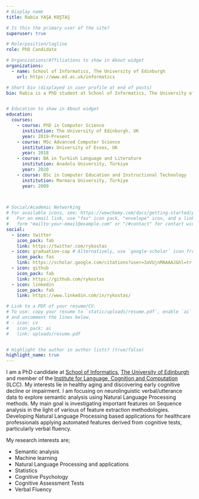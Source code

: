 ```yaml
---
# Display name
title: Rabia YAŞA KOŞTAŞ

# Is this the primary user of the site?
superuser: true

# Role/position/tagline
role: PhD Candidate

# Organizations/Affiliations to show in About widget
organizations:
  - name: School of Informatics, The University of Edinburgh
    url: https://www.ed.ac.uk/informatics

# Short bio (displayed in user profile at end of posts)
bio: Rabia is a PhD student at School of Informatics, The University of Edinburgh, UK.


# Education to show in About widget
education:
  courses:
    - course: PhD in Computer Science
      institution: The University of Edinburgh, UK
      year: 2019-Present
    - course: MSc Advanced Computer Science
      institution: University of Essex, UK
      year: 2018
    - course: BA in Turkish Language and Literature
      institution: Anadolu University, Türkiye
      year: 2020
    - course: BSc in Computer Education and Instructional Technology
      institution: Marmara University, Türkiye
      year: 2009
      


# Social/Academic Networking
# For available icons, see: https://wowchemy.com/docs/getting-started/page-builder/#icons
#   For an email link, use "fas" icon pack, "envelope" icon, and a link in the
#   form "mailto:your-email@example.com" or "/#contact" for contact widget.
social:
  - icon: twitter
    icon_pack: fab
    link: https://twitter.com/rykostas
  - icon: graduation-cap # Alternatively, use `google-scholar` icon from `ai` icon pack
    icon_pack: fas
    link: https://scholar.google.com/citations?user=3aVUjnMAAAAJ&hl=tr
  - icon: github
    icon_pack: fab
    link: https://github.com/rykostas
  - icon: linkedin
    icon_pack: fab
    link: https://www.linkedin.com/in/rykostas/

# Link to a PDF of your resume/CV.
# To use: copy your resume to `static/uploads/resume.pdf`, enable `ai` icons in `params.toml`,
# and uncomment the lines below.
# - icon: cv
#   icon_pack: ai
#   link: uploads/resume.pdf


# Highlight the author in author lists? (true/false)
highlight_name: true
---
```


I am a PhD candidate at [School of Informatics](https://www.ed.ac.uk/informatics), [The University of Edinburgh](https://www.ed.ac.uk/) and member of the [Institute for Language, Cognition and Computation](https://web.inf.ed.ac.uk/ilcc) (ILCC). My interests lie in healthy aging and discovering early cognitive decline or impairment. I am focusing on neurolinguistic verbal/utterance data to explore semantic analysis using Natural Language Processing methods. My main goal is investigating important features on Sequence analysis in the light of various of feature extraction methodologies. Developing Natural Language Processing based applications for healthcare professionals applying automated features derived from cognitive tests, particularly verbal fluency.

My research interests are;

+  Semantic analysis
+  Machine learning
+  Natural Language Processing and applications
+  Statistics
+  Cognitive Psychology
+  Cognitive Assessment Tests
+  Verbal Fluency

